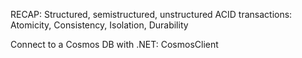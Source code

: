 RECAP:
	Structured, semistructured, unstructured
	ACID transactions: Atomicity, Consistency, Isolation, Durability

Connect to a Cosmos DB with .NET:
	CosmosClient